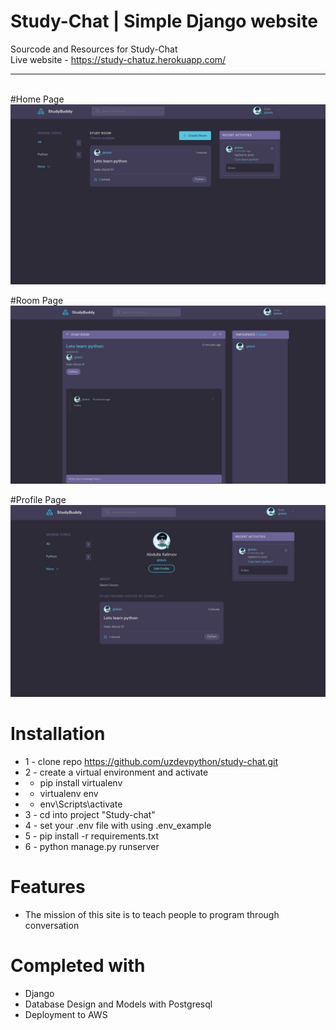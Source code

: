 # Study-Chat | Simple Django website 
Sourcode and Resources for Study-Chat <br>
Live website - https://study-chatuz.herokuapp.com/ <hr><br>
#Home Page
<img src="./static/homes.jpg">

#Room Page
<img src="./static/room.jpg">

#Profile Page
<img src="./static/profile.jpg">


# Installation
* 1 - clone repo https://github.com/uzdevpython/study-chat.git
* 2 - create a virtual environment and activate
*  - pip install virtualenv
*  - virtualenv env
*  - env\Scripts\activate
* 3 - cd into project "Study-chat"
* 4 - set your .env file with using .env_example
* 5 - pip install -r requirements.txt
* 6 - python manage.py runserver


# Features
* The mission of this site is to teach people to program through conversation


# Completed with
* Django 
* Database Design and Models with Postgresql
* Deployment to AWS


